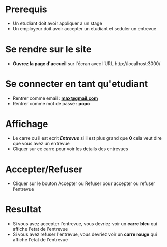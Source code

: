 # Prerequis
- Un etudiant doit avoir appliquer a un stage
- Un employeur doit avoir accepter un etudiant et seduler un entrevue

# Se rendre sur le site

- **Ouvrez la page d'accueil** sur l'écran avec l’URL http://localhost:3000/

# Se connecter en tant qu'etudiant

- Rentrer comme email : **max@gmail.com**
- Rentrer comme mot de passe : **popo**

# Affichage

- Le carre ou il est ecrit **_Entrevue_** si il est plus grand que **0** cela veut dire que vous avez un entrevue
- Cliquer sur ce carre pour voir les details des entrevues

# Accepter/Refuser

- Cliquer sur le bouton Accepter ou Refuser pour accepter ou refuser l'entrevue

# Resultat

- Si vous avez accepter l'entrevue, vous devriez voir un **carre bleu** qui affiche l'etat de l'entrevue
- Si vous avez refuser l'entrevue, vous devriez voir un **carre rouge** qui affiche l'etat de l'entrevue